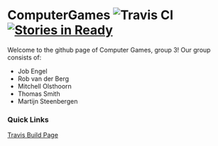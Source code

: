 # ComputerGames ![Travis CI](https://travis-ci.org/newnottakenname/ComputerGames.svg?branch=master) [![Stories in Ready](https://badge.waffle.io/newnottakenname/computergames.png?label=ready&title=Ready)](https://waffle.io/newnottakenname/computergames)

Welcome to the github page of Computer Games, group 3!
Our group consists of:
* Job Engel
* Rob van der Berg
* Mitchell Olsthoorn
* Thomas Smith
* Martijn Steenbergen

### Quick Links

[Travis Build Page](https://travis-ci.org/newnottakename/ComputerGames)
